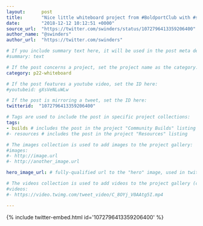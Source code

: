 ```yaml
---
layout:      post
title:       "Nice little whiteboard project from #BoldportClub with #stickers - I really like the packaging used for the…"
date:        "2018-12-12 10:12:51 +0000"
source_url:  "https://twitter.com/swinders/status/1072796413359206400"
author_name: "@swinders"
author_url:  "https://twitter.com/swinders"

# If you include summary text here, it will be used in the post meta description instead of an excerpt from the post body
#summary: text

# If the post concerns a project, set the project name as the category:
category: p22-whiteboard

# If the post features a youtube video, set the ID here:
#youtubeid: gXsVeNLuWLw

# If the post is mirroring a tweet, set the ID here:
twitterid:  "1072796413359206400"

# Tags are used to include the post in specific project collections:
tags:
- builds # includes the post in the project "Community Builds" listing
#- resources # includes the post in the project "Resources" listing

# The images collection is used to add images to the project gallery:
#images:
#- http://image.url
#- http://another_image.url

hero_image_url: # fully-qualified url to the "hero" image, used in twitter cards for example

# The videos collection is used to add videos to the project gallery (currently only mp4):
#videos:
#- https://video.twimg.com/tweet_video/C_8OYj_V0AAtg5I.mp4

---
```


{% include twitter-embed.html id='1072796413359206400' %}


